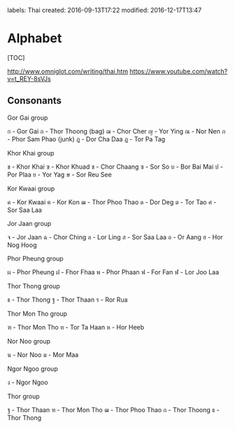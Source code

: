 labels: Thai
created: 2016-09-13T17:22
modified: 2016-12-17T13:47

# Alphabet

[TOC]

http://www.omniglot.com/writing/thai.htm
https://www.youtube.com/watch?v=t_REY-8sVJs

## Consonants

Gor Gai group

ก - Gor Gai
ถ - Thor Thoong (bag)
ฌ - Chor Cher
ญ - Yor Ying
ณ - Nor Nen
ภ - Phor Sam Phao (junk)
ฎ - Dor Cha Daa
ฏ - Tor Pa Tag

Khor Khai group

ข - Khor Khai
ฃ - Khor Khuad
ช - Chor Chaang
ซ - Sor So
บ - Bor Bai Mai
ป - Por Plaa
ย - Yor Yag
ษ - Sor Reu See

Kor Kwaai group

ค - Kor Kwaai
ฅ - Kor Kon
ฒ - Thor Phoo Thao
ด - Dor Deg
ต - Tor Tao
ศ - Sor Saa Laa

Jor Jaan group

จ - Jor Jaan
ฉ - Chor Ching
ล - Lor Ling
ส - Sor Saa Laa
อ - Or Aang
ฮ - Hor Nog Hoog

Phor Pheung group

ผ - Phor Pheung
ฝ - Fhor Fhaa
พ - Phor Phaan
ฟ - For Fan
ฬ - Lor Joo Laa

Thor Thong group

ธ - Thor Thong
ฐ - Thor Thaan
ร - Ror Rua

Thor Mon Tho group

ฑ - Thor Mon Tho
ท - Tor Ta Haan
ห - Hor Heeb

Nor Noo group

น - Nor Noo
ม - Mor Maa

Ngor Ngoo group

ง - Ngor Ngoo

Thor group

ฐ - Thor Thaan
ฑ - Thor Mon Tho
ฒ - Thor Phoo Thao
ถ - Thor Thoong
ธ - Thor Thong
